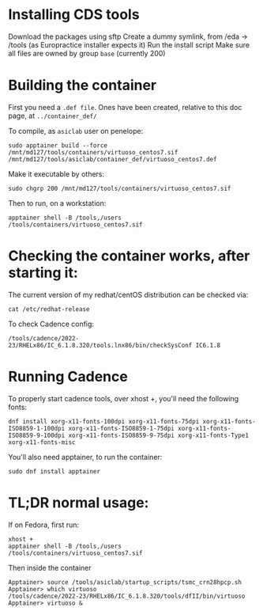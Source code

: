 # Installing CDS tools

Download the packages using sftp
Create a dummy symlink, from /eda -> /tools (as Europractice installer expects it)
Run the install script
Make sure all files are owned by group `base` (currently 200)

# Building the container

First you need a `.def file`. Ones have been created, relative to this doc page, at `../container_def/`

To compile, as `asiclab` user on penelope:
```
sudo apptainer build --force /mnt/md127/tools/containers/virtuoso_centos7.sif /mnt/md127/tools/asiclab/container_def/virtuoso_centos7.def
```

Make it executable by others:

```
sudo chgrp 200 /mnt/md127/tools/containers/virtuoso_centos7.sif
```

Then to run, on a workstation:

```
apptainer shell -B /tools,/users /tools/containers/virtuoso_centos7.sif
```

# Checking the container works, after starting it:

The current version of my redhat/centOS distribution can be checked via:

```
cat /etc/redhat-release
```

To check Cadence config:

```
/tools/cadence/2022-23/RHELx86/IC_6.1.8.320/tools.lnx86/bin/checkSysConf IC6.1.8
```


# Running Cadence
To properly start cadence tools, over xhost +, you'll need the following fonts:

```
dnf install xorg-x11-fonts-100dpi xorg-x11-fonts-75dpi xorg-x11-fonts-ISO8859-1-100dpi xorg-x11-fonts-ISO8859-1-75dpi xorg-x11-fonts-ISO8859-9-100dpi xorg-x11-fonts-ISO8859-9-75dpi xorg-x11-fonts-Type1 xorg-x11-fonts-misc
```

You'll also need apptainer, to run the container:

```
sudo dnf install apptainer
```

# TL;DR normal usage:
If on Fedora, first run:

```
xhost +
apptainer shell -B /tools,/users /tools/containers/virtuoso_centos7.sif
```

Then inside the container

```
Apptainer> source /tools/asiclab/startup_scripts/tsmc_crn28hpcp.sh
Apptainer> which virtuoso
/tools/cadence/2022-23/RHELx86/IC_6.1.8.320/tools/dfII/bin/virtuoso
Apptainer> virtuoso &
```